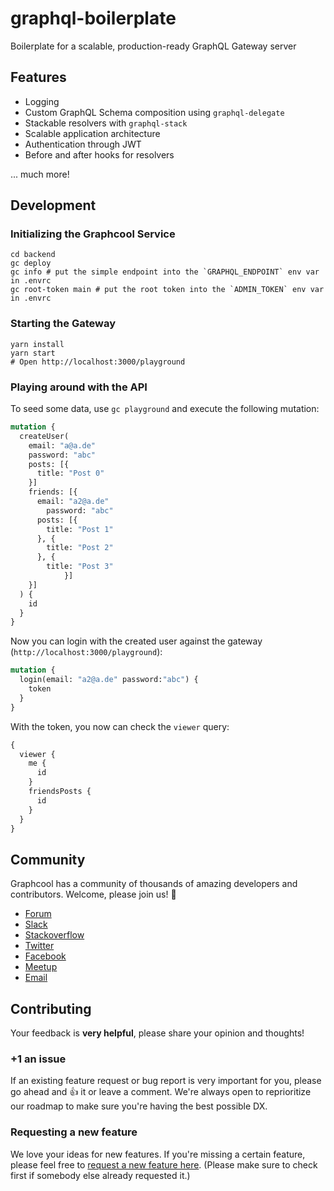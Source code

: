 # graphql-boilerplate
Boilerplate for a scalable, production-ready GraphQL Gateway server

## Features
- Logging
- Custom GraphQL Schema composition using `graphql-delegate`
- Stackable resolvers with `graphql-stack`
- Scalable application architecture
- Authentication through JWT
- Before and after hooks for resolvers

... much more!

## Development
### Initializing the Graphcool Service
```
cd backend
gc deploy
gc info # put the simple endpoint into the `GRAPHQL_ENDPOINT` env var in .envrc
gc root-token main # put the root token into the `ADMIN_TOKEN` env var in .envrc
```

### Starting the Gateway
```
yarn install
yarn start
# Open http://localhost:3000/playground
```

### Playing around with the API
To seed some data, use `gc playground` and execute the following mutation:
```graphql
mutation {
  createUser(
    email: "a@a.de"
    password: "abc"
    posts: [{
      title: "Post 0"
    }]
    friends: [{
      email: "a2@a.de"
    	password: "abc"
      posts: [{
        title: "Post 1"
      }, {
        title: "Post 2"
      }, {
        title: "Post 3"
			}]
    }]
  ) {
    id
  }
}
```

Now you can login with the created user against the gateway (`http://localhost:3000/playground`):
```graphql
mutation {
  login(email: "a2@a.de" password:"abc") {
    token
  }
}
```
With the token, you now can check the `viewer` query:
```graphql
{
  viewer {
    me {
      id
    }
    friendsPosts {
      id
    }
  }
}
```

## Community

Graphcool has a community of thousands of amazing developers and contributors. Welcome, please join us! 👋

* [Forum](https://www.graph.cool/forum)
* [Slack](https://slack.graph.cool/)
* [Stackoverflow](https://stackoverflow.com/questions/tagged/graphcool)
* [Twitter](https://twitter.com/graphcool)
* [Facebook](https://www.facebook.com/GraphcoolHQ)
* [Meetup](https://www.meetup.com/graphql-berlin)
* [Email](hello@graph.cool)

## Contributing

Your feedback is **very helpful**, please share your opinion and thoughts!

### +1 an issue

If an existing feature request or bug report is very important for you, please go ahead and :+1: it or leave a comment. We're always open to reprioritize our roadmap to make sure you're having the best possible DX.

### Requesting a new feature

We love your ideas for new features. If you're missing a certain feature, please feel free to [request a new feature here](https://github.com/graphcool/framework/issues/new). (Please make sure to check first if somebody else already requested it.)
